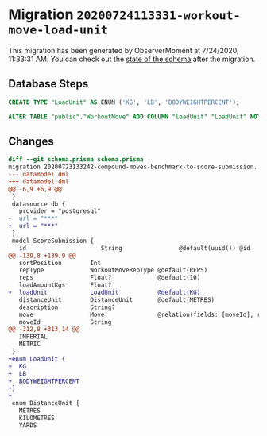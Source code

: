 # Migration `20200724113331-workout-move-load-unit`

This migration has been generated by ObserverMoment at 7/24/2020, 11:33:31 AM.
You can check out the [state of the schema](./schema.prisma) after the migration.

## Database Steps

```sql
CREATE TYPE "LoadUnit" AS ENUM ('KG', 'LB', 'BODYWEIGHTPERCENT');

ALTER TABLE "public"."WorkoutMove" ADD COLUMN "loadUnit" "LoadUnit" NOT NULL DEFAULT E'KG';
```

## Changes

```diff
diff --git schema.prisma schema.prisma
migration 20200723133242-compound-moves-benchmark-to-score-submission..20200724113331-workout-move-load-unit
--- datamodel.dml
+++ datamodel.dml
@@ -6,9 +6,9 @@
 }
 datasource db {
   provider = "postgresql"
-  url = "***"
+  url = "***"
 }
 model ScoreSubmission {
   id                     String                @default(uuid()) @id
@@ -139,8 +139,9 @@
   sortPosition        Int
   repType             WorkoutMoveRepType @default(REPS)
   reps                Float?             @default(10)
   loadAmountKgs       Float?
+  loadUnit            LoadUnit           @default(KG)
   distanceUnit        DistanceUnit       @default(METRES)
   description         String?
   move                Move               @relation(fields: [moveId], references: [id])
   moveId              String
@@ -312,8 +313,14 @@
   IMPERIAL
   METRIC
 }
+enum LoadUnit {
+  KG
+  LB
+  BODYWEIGHTPERCENT
+}
+
 enum DistanceUnit {
   METRES
   KILOMETRES
   YARDS
```


